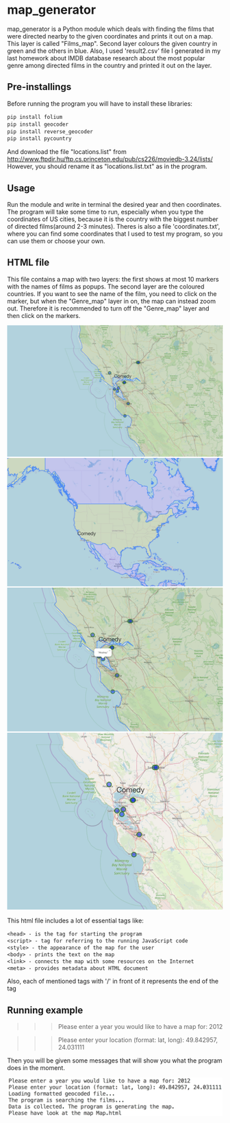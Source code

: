 # map_generator

map_generator is a Python module which deals with finding the films that were directed nearby to the given coordinates and prints it out on a map. This layer is called "Films_map". Second layer colours the given country in green and the others in blue. Also, I used 'result2.csv' file I generated in my last homework about IMDB database research about the most popular genre among directed films in the country and printed it out on the layer.

## Pre-installings

Before running the program you will have to install these libraries:
```bash
pip install folium
pip install geocoder
pip install reverse_geocoder
pip install pycountry
```
And download the file "locations.list" from http://www.ftpdir.hu/ftp.cs.princeton.edu/pub/cs226/moviedb-3.24/lists/
However, you should rename it as "locations.list.txt" as in the program.

## Usage

Run the module and write in terminal the desired year and then coordinates. The program will take some time to run, especially when you type the coordinates of US cities, because it is the country with the biggest number of directed films(around 2-3 minutes). Theres is also a file 'coordinates.txt', where you can find some coordinates that I used to test my program, so you can use them or choose your own.

## HTML file

This file contains a map with two layers: the first shows at most 10 markers with the names of films as popups. The second layer are the coloured countries. If you want to see the name of the film, you need to click on the marker, but when the "Genre_map" layer in on, the map can instead zoom out. Therefore it is recommended to turn off the "Genre_map" layer and then click on the markers.

![](screen1.jpg)
![](screen2.jpg)
![](screen3.jpg)
![](screen4.jpg)


This html file includes a lot of essential tags like:
```
<head> - is the tag for starting the program
<script> - tag for referring to the running JavaScript code
<style> - the appearance of the map for the user
<body> - prints the text on the map
<link> - connects the map with some resources on the Internet
<meta> - provides metadata about HTML document
```

Also, each of mentioned tags with '/' in front of it represents the end of the tag


## Running example

>>> Please enter a year you would like to have a map for: 2012


>>> Please enter your location (format: lat, long): 49.842957, 24.031111


Then you will be given some messages that will show you what the program does in the moment.

![](screen5.jpg)

